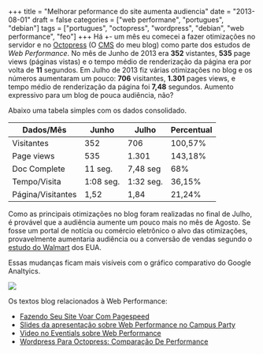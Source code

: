 +++
title = "Melhorar peformance do site aumenta audiencia"
date = "2013-08-01"
draft = false
categories = ["web performane", "portugues", "debian"]
tags = ["portugues", "octopress", "wordpress", "debian", "web performance", "feo"]
+++
Há +- um mês eu comecei a fazer otimizações no servidor e no
[Octopress](http://www.octopress.org) (O
[CMS](https://en.wikipedia.org/wiki/Content_management_system) do meu
blog) como parte dos estudos de *Web Performance*. No mês de Junho de
2013 era **352** vistantes, **535** page views (páginas vistas) e o
tempo médio de renderização da página era por volta de **11** segundos.
Em Julho de 2013 fiz várias otimizações no blog e os números aumentaram
um pouco: **706** visitantes, **1.301** pages views, e tempo médio de
renderização da página foi **7,48** segundos. Aumento expressivo para um
blog de pouca audiência, não?

Abaixo uma tabela simples com os dados consolidado.

| Dados/Mês         |   Junho     |  Julho      |  Percentual
| ----------------- | ----------- | ----------- | ------------
| Visitantes        |    352      |  706        | 100,57%
| Page views        |    535      |  1.301      |  143,18%
| Doc Complete      |   11 seg.   |  7,48 seg   |   68%
| Tempo/Visita      |   1:08 seg. | 1:32 seg.   |  36,15%
| Página/Visitantes |  1,52       |  1,84       |  21,24%



Como as principais otimizações no blog foram realizadas no final de
Julho, é provável que a audiência aumente um pouco mais no mês de
Agosto. Se fosse um portal de notícia ou comércio eletrônico o alvo das
otimizações, provavelmente aumentaria audiência ou a conversão de vendas
segundo o [estudo do Walmart](http://minus.com/msM8y8nyh#1e) dos EUA.

Essas mudanças ficam mais visíveis com o gráfico comparativo do Google
Analtyics.

![](/images/ga-comp.png)

Os textos blog relacionados à Web Performance:

-   [Fazendo Seu Site Voar Com
    Pagespeed](http://www.fernandoike.com/2013/07/30/melhorando-o-seu-site-com-pagespeed/)
-   [Slides da apresentação sobre Web Performance no Campus
    Party](http://www.slideshare.net/fernandoike/um-milhao-de-usurios-simultneos-16296913)
-   [Video no Eventials sobre Web
    Performance](http://www.fernandoike.com/2013/07/01/webinar-como-suportar-um-milhao-de-usuarios-simultaneos/)
-   [Wordpress Para Octopress: Comparação De
    Performance](http://www.fernandoike.com/2013/02/17/migrando-do-wordpress-para-octopress/)
